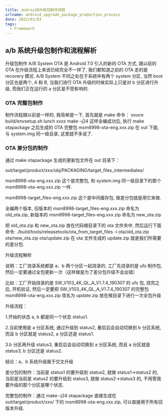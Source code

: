 ```yaml
---
title: androidO升级包制作流程
urlname: android_upgrade_package_production_process
date: 2022/03/03
tags:
  - Framework
---
```


## a/b 系统升级包制作和流程解析

升级包制作
A/B System OTA 是 Android 7.0 引入的新的 OTA 方式, 跟以前的 OTA 在升级流程上来说已经完全不一样了, 我们都知道之前的 OTA 走的是 recovery 模式. A/B System 不同之处在于系统中有两个 system 分区, 当然 boot 分区也是两个, A 和 B, 当我们进行 OTA 升级的时候实际上只是对 b 分区进行升级, 而我们正在运行的 a 分区是不受影响的.

### OTA 完整包制作

制作流程跟以前是一样的, 我简单提一下, 首先就是 make 命令：
souce build/envsetup.sh
lunch xxxx
make –j24
这样全编成功后, 执行
make otapackage
之后生成的 OTA 完整包 msm8998-ota-eng.xxx.zip 在 out 下面, 与 system.img 同一级目录, 这里就不多说了.

### OTA 差分包的制作

通过 make otapackage 生成的更新包文件在 out 目录下：

out/target/product/xxx/obj/PACKAGING/target_files_intermediates/

msm8998-ota-eng.xxx.zip 这个是完整包, 和 system.img 同一级目录下的那个 msm8998-ota-eng.xxx.zip 一样.

msm8998-target_files-eng.xxx.zip 这个是中间缓存包, 做差分包就是用它来做.

全编两个版本, 旧版本的 msm8998-target_files-eng.xxx.zip 命名为 old_ota.zip, 新版本的 msm8998-target_files-eng.xxx.zip 命名为 new_ota.zip

把 old_ota.zip 和 new_ota.zip 放在代码根目录下的 ota 文件夹中, 然后运行下面命令:
./build/tools/releasetools/ota_from_target_files -i ota/old_ota.zip ota/new_ota.zip ota/update.zip
在 ota 文件生成的 update.zip 就是我们所需要的差分包.

升级流程解析

说明：工厂烧录系统都是 a、b 两个分区一起烧录的. 工厂先烧录的是 ufs 制作包, 然后一定要通过全包更新一次（这样做是为了差分包升级不会出错）

比如：工厂开始烧录的是 SW_V103_4K_QL_A_V1.7.4_190307 的 ufs 包, 烧完之后, 开机验证, 然后一定要把 SW_V103_4K_QL_A_V1.7.4_190307 的完整包 msm8998-ota-eng.xxx.zip 改名为 update.zip 放在根目录下进行一次全包升级

升级流程：

1.开始的状态 a, b 都是同一个状态 status1.

2.当前使用是 a 分区系统, 通过升级到 status2, 重启后会自动切换到 b 分区系统, 而且 b 分区就是 status2, a 分区还是 status1.

3.b 分区再升级 status3, 重启后会自动切换到 a 分区系统, 而且 a 分区就是 status3, b 分区还是 status2.

结论：a、b 系统升级属于交叉升级

差分包的制作：当前是 status1 的要升级到 status2, 就做 status1->status2 的, 当前是当前是 status2 的要升级到 status3, 就做 status2->status3 的, 不用管我要升级的那个分区是哪个状态.

完整包的制作：通过 make –j24 otapackage 直接生成在 out/target/product/xxx/ 下的 msm8998-ota-eng.xxx.zip, 可以直接用于所有旧版本升级.

